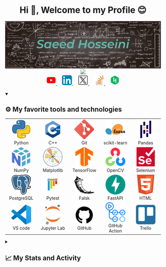 <!-- header -->

<h1 align="center">Hi 👋, Welcome to my Profile 😊</h1>
<img src="https://raw.githubusercontent.com/s144s/s144s/main/img/Saeed-Background.jpg" alt="👋 Hi there! I'm Saeed" title="👋 Hi there! I'm Saeed"/>
<div align="center">
	<a href="https://github.com/DenverCoder1/readme-typing-svg">
		<img src="https://readme-typing-svg.demolab.com/?lines=Python%20developer%20and%20lover;Machine%20learning%20and%20AI%20engineer;Data%20science%20engineer%20%26%20analyzer;4%2B%20years%20of%20coding%20experience&font=Montserrat&center=true&width=440&height=45&color=50CAB2&vCenter=true&pause=1000&size=25" />
	</a>
</div>
<!-- social media -->
<div align="center">
	<a href="https://youtube.com/@saeedhosseini144">
		<img width="32px" alt="Youtube" title="Youtube" src="https://raw.githubusercontent.com/s144s/s144s/main/img/youtube-icon.png"/>
	</a>
	&#8287;&#8287;&#8287;
	<a href="https://www.linkedin.com/in/saeed-hosseini-s144s/">
		<img width="32px" alt="Linkedin" title="Linkedin" src="https://raw.githubusercontent.com/s144s/s144s/main/img/linkedin-icon.png"/>
	</a>
	&#8287;&#8287;&#8287;
	<a href="https://x.com/SaeedH144">
		<img width="32px" alt="Twitter" title="Twitter" src="https://raw.githubusercontent.com/s144s/s144s/main/img/x-icon.png"/>
	</a>
	&#8287;&#8287;&#8287;
	<a href="https://stackoverflow.com/users/14313347/saeed-hosseini">
		<img width="32px" alt="Stackoverflow" title="Stackoverflow" src="https://raw.githubusercontent.com/s144s/s144s/main/img/stack-icon.png"/>
	</a>
	&#8287;&#8287;&#8287;
	<a href="https://www.hackerrank.com/saeed144_73">
		<img width="32px" alt="Hackerrank" title="Hackerrank" src="https://raw.githubusercontent.com/s144s/s144s/main/img/hackerrank-icon.png"/>
	</a>
</div>
<br/>
<!-- skils -->
<details open> 
 	<summary><h2>⚙️ My favorite tools and technologies</h2></summary>
	<table>
		<tr>
			<td align="center" width="96">
			    <img src="https://raw.githubusercontent.com/s144s/s144s/main/img/python.png" alt="icon" width="64" height="64" />
			  <br>Python
			</td>
				<td align="center" width="96">
			    <img src="https://raw.githubusercontent.com/s144s/s144s/main/img/cpp.png" alt="icon" width="64" height="64" />
			  <br>C++
			</td>
				<td align="center" width="96">
			    <img src="https://raw.githubusercontent.com/s144s/s144s/main/img/git.png" alt="icon" width="64" height="64" />
			  <br>Git
			</td>
				<td align="center" width="96">
			    <img src="https://raw.githubusercontent.com/s144s/s144s/main/img/scikit-learn.png" alt="icon" width="64" height="64" />
			  <br>scikit-learn
			</td>
				<td align="center" width="96">
			    <img src="https://raw.githubusercontent.com/s144s/s144s/main/img/Pandas.png" alt="icon" width="64" height="64" />
			  <br>Pandas
			</td>
		</tr>
		<tr>
			<td align="center" width="96">
			    <img src="https://raw.githubusercontent.com/s144s/s144s/main/img/NumPy.png" alt="icon" width="64" height="64" />
			  <br>NumPy
			</td>
				<td align="center" width="96">
			    <img src="https://raw.githubusercontent.com/s144s/s144s/main/img/Matplotlib.png" alt="icon" width="64" height="64" />
			  <br>Matplotlib
			</td>
				<td align="center" width="96">
			    <img src="https://raw.githubusercontent.com/s144s/s144s/main/img/TensorFlow.png" alt="icon" width="64" height="64" />
			  <br>TensorFlow
			</td>
				<td align="center" width="96">
			    <img src="https://raw.githubusercontent.com/s144s/s144s/main/img/OpenCV.png" alt="icon" width="64" height="64" />
			  <br>OpenCV
			</td>
				<td align="center" width="96">
			    <img src="https://raw.githubusercontent.com/s144s/s144s/main/img/Selenium.png" alt="icon" width="64" height="64" />
			  <br>Selenium
			</td>
		</tr>
		<tr>
			<td align="center" width="96">
			    <img src="https://raw.githubusercontent.com/s144s/s144s/main/img/postgre.png" alt="icon" width="64" height="64" />
			  <br>PostgreSQL
			</td>
				<td align="center" width="96">
			    <img src="https://raw.githubusercontent.com/s144s/s144s/main/img/pytest.png" alt="icon" width="64" height="64" />
			  <br>Pytest
			</td>
				<td align="center" width="96">
			    <img src="https://raw.githubusercontent.com/s144s/s144s/main/img/flask.png" alt="icon" width="64" height="64" />
			  <br>Falsk
			</td>
				<td align="center" width="96">
			    <img src="https://raw.githubusercontent.com/s144s/s144s/main/img/FastAPI.png" alt="icon" width="64" height="64" />
			  <br>FastAPI
			</td>
				<td align="center" width="96">
			    <img src="https://raw.githubusercontent.com/s144s/s144s/main/img/html.png" alt="icon" width="64" height="64" />
			  <br>HTML
			</td>
		</tr>
		<tr>
			<td align="center" width="96">
			    <img src="https://raw.githubusercontent.com/s144s/s144s/main/img/vs.png" alt="icon" width="64" height="64" />
			  <br>VS code
			</td>
				<td align="center" width="96">
			    <img src="https://raw.githubusercontent.com/s144s/s144s/main/img/Jupyter.png" alt="icon" width="64" height="64" />
			  <br>Jupyter Lab
			</td>
				<td align="center" width="96">
			    <img src="https://raw.githubusercontent.com/s144s/s144s/main/img/github.png" alt="icon" width="64" height="64" />
			  <br>GitHub
			</td>
				<td align="center" width="96">
			    <img src="https://raw.githubusercontent.com/s144s/s144s/main/img/GitHub Actions.png" alt="icon" width="64" height="64" />
			  <br>GitHub Action
			</td>
				<td align="center" width="96">
			    <img src="https://raw.githubusercontent.com/s144s/s144s/main/img/Trello.png" alt="icon" width="64" height="64" />
			  <br>Trello
			</td>
		</tr>
	</table>
</details>

<details> 
 	<summary>
 		<h2>📈 My Stats and Activity</h2>
 	</summary>
    <h3>🔥 Streak Stats</h3>
	<div>
        <a href="https://git.io/streak-stats"><img src="https://streak-stats.demolab.com?user=s144s&theme=blue-navy" alt="GitHub Streak" /></a>
	</div>
	<h3>💻 Languages</h3>
	<div>
		<a href="https://github.com/anuraghazra/github-readme-stats">
			<img alt="saeed's Top Languages" src="https://github-readme-stats.vercel.app/api/top-langs/?username=s144s&&custom_title=Top+Languages&hide_progress=true&theme=blue_navy" height="192px"/>
		</a>
		<br>
		<p>
			<b>Note:</b> Top languages is only a metric of the languages my public code consists of and doesn't reflect experience or skill level.
		</p>
	</div>
	<h3>⚡ Activities</h3>
	<div>
		  <a href="https://github.com/ashutosh00710/github-readme-activity-graph"><img alt="Saeed's Activity Graph" src="https://github-readme-activity-graph.vercel.app/graph/?username=s144s&bg_color=1F222E&color=F8D866&line=50CAB2&point=FFFFFF&hide_border=true&theme=merko" /></a>
	</div>
	<!--<h3>👨‍💻 Workflow</h3> -->
	<!--START_SECTION:activity-->
	<!--END_SECTION:activity-->
	<!--START_SECTION:waka-->
![Code Time](http://img.shields.io/badge/Code%20Time-169%20hrs%2034%20mins-blue)

![Lines of code](https://img.shields.io/badge/From%20Hello%20World%20I%27ve%20Written-11.4%20million%20lines%20of%20code-blue)

**I'm an Early 🐤** 

```text
🌞 Morning                1260 commits        ███████████░░░░░░░░░░░░░░   43.60 % 
🌆 Daytime                910 commits         ████████░░░░░░░░░░░░░░░░░   31.49 % 
🌃 Evening                503 commits         ████░░░░░░░░░░░░░░░░░░░░░   17.40 % 
🌙 Night                  217 commits         ██░░░░░░░░░░░░░░░░░░░░░░░   07.51 % 
```
📅 **I'm Most Productive on Sunday** 

```text
Monday                   444 commits         ████░░░░░░░░░░░░░░░░░░░░░   15.36 % 
Tuesday                  468 commits         ████░░░░░░░░░░░░░░░░░░░░░   16.19 % 
Wednesday                428 commits         ████░░░░░░░░░░░░░░░░░░░░░   14.81 % 
Thursday                 389 commits         ███░░░░░░░░░░░░░░░░░░░░░░   13.46 % 
Friday                   292 commits         ███░░░░░░░░░░░░░░░░░░░░░░   10.10 % 
Saturday                 399 commits         ███░░░░░░░░░░░░░░░░░░░░░░   13.81 % 
Sunday                   470 commits         ████░░░░░░░░░░░░░░░░░░░░░   16.26 % 
```


📊 **This Week I Spent My Time On** 

```text
🕑︎ Time Zone: Asia/Tehran

💬 Programming Languages: 
Python                   5 hrs 21 mins       ████████████░░░░░░░░░░░░░   46.82 % 
HTML                     3 hrs 26 mins       ████████░░░░░░░░░░░░░░░░░   30.06 % 
JavaScript               2 hrs 3 mins        ████░░░░░░░░░░░░░░░░░░░░░   17.97 % 
CSS                      24 mins             █░░░░░░░░░░░░░░░░░░░░░░░░   03.62 % 
Bash                     4 mins              ░░░░░░░░░░░░░░░░░░░░░░░░░   00.73 % 
```


 Last Updated on 20/02/2024 22:12:47 UTC
<!--END_SECTION:waka-->
</details>
